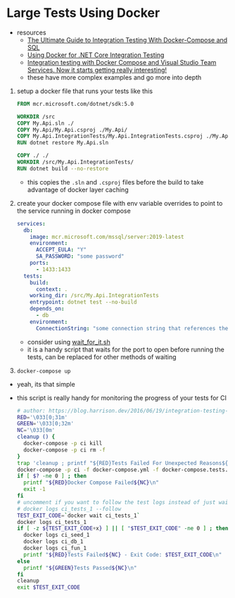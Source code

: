 # Large Tests Using Docker

- resources
  - [The Ultimate Guide to Integration Testing With Docker-Compose and SQL](https://medium.com/swlh/the-ultimate-guide-to-integration-testing-with-docker-compose-and-sql-f288f05032c9)
  - [Using Docker for .NET Core Integration Testing](https://wright-development.github.io/post/using-docker-for-net-core/)
  - [Integration testing with Docker Compose and Visual Studio Team Services. Now it starts getting really interesting!](https://medium.com/@christiansparre/integration-testing-with-docker-compose-and-visual-studio-team-service-83a1166055a8)
  - these have more complex examples and go more into depth

1. setup a docker file that runs your tests like this

    ```dockerfile
    FROM mcr.microsoft.com/dotnet/sdk:5.0

    WORKDIR /src
    COPY My.Api.sln ./
    COPY My.Api/My.Api.csproj ./My.Api/
    COPY My.Api.IntegrationTests/My.Api.IntegrationTests.csproj ./My.Api.IntegrationTests/
    RUN dotnet restore My.Api.sln

    COPY ./ ./
    WORKDIR /src/My.Api.IntegrationTests/
    RUN dotnet build --no-restore
    ```

      - this copies the `.sln` and `.csproj` files before the build to take advantage of docker layer caching
2. create your docker compose file with env variable overrides to point to the service running in docker compose

    ```yml
    services:
      db:
        image: mcr.microsoft.com/mssql/server:2019-latest
        environment:
          ACCEPT_EULA: "Y"
          SA_PASSWORD: "some password"
        ports:
          - 1433:1433
      tests:
        build:
          context: .
        working_dir: /src/My.Api.IntegrationTests
        entrypoint: dotnet test --no-build
        depends_on:
          - db
        environment:
          ConnectionString: "some connection string that references the db used in docker compose"
    ```

    - consider using [wait_for_it.sh](https://github.com/vishnubob/wait-for-it)
    - it is a handy script that waits for the port to open before running the tests, can be replaced for other methods of waiting
3. `docker-compose up`

- yeah, its that simple

- this script is really handy for monitoring the progress of your tests for CI

    ```bash
    # author: https://blog.harrison.dev/2016/06/19/integration-testing-with-docker-compose.html
    RED='\033[0;31m'
    GREEN='\033[0;32m'
    NC='\033[0m'
    cleanup () {
      docker-compose -p ci kill
      docker-compose -p ci rm -f
    }
    trap 'cleanup ; printf "${RED}Tests Failed For Unexpected Reasons${NC}\n"' HUP INT QUIT PIPE TERM
    docker-compose -p ci -f docker-compose.yml -f docker-compose.tests.yml build && docker-compose -p ci -f docker-compose.yml -f docker-compose.tests.yml up -d
    if [ $? -ne 0 ] ; then
      printf "${RED}Docker Compose Failed${NC}\n"
      exit -1
    fi
    # uncomment if you want to follow the test logs instead of just waiting for the exit code
    # docker logs ci_tests_1 --follow
    TEST_EXIT_CODE=`docker wait ci_tests_1`
    docker logs ci_tests_1
    if [ -z ${TEST_EXIT_CODE+x} ] || [ "$TEST_EXIT_CODE" -ne 0 ] ; then
      docker logs ci_seed_1
      docker logs ci_db_1
      docker logs ci_fun_1
      printf "${RED}Tests Failed${NC} - Exit Code: $TEST_EXIT_CODE\n"
    else
      printf "${GREEN}Tests Passed${NC}\n"
    fi
    cleanup
    exit $TEST_EXIT_CODE
    ```
